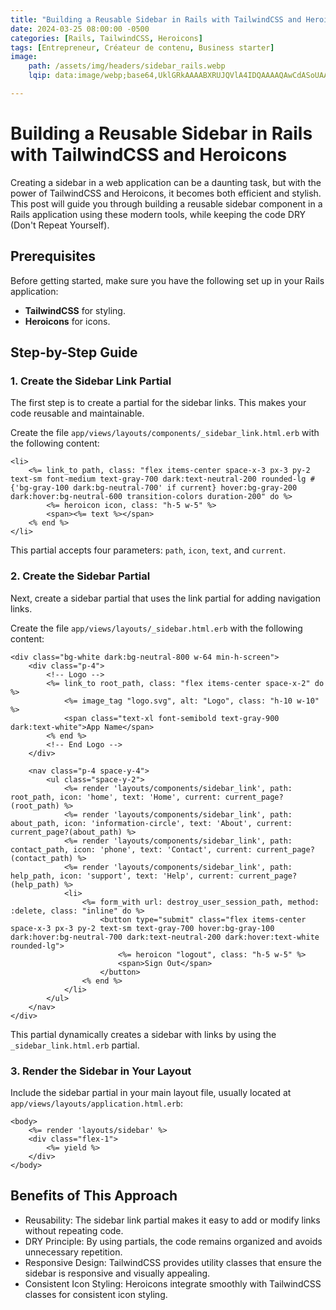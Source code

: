 ```yaml
---
title: "Building a Reusable Sidebar in Rails with TailwindCSS and Heroicons"
date: 2024-03-25 08:00:00 -0500
categories: [Rails, TailwindCSS, Heroicons]
tags: [Entrepreneur, Créateur de contenu, Business starter]
image:
    path: /assets/img/headers/sidebar_rails.webp
    lqip: data:image/webp;base64,UklGRkAAAABXRUJQVlA4IDQAAAAQAwCdASoUAAsAPzmGu1OvKSYisAgB4CcJYwAAW+ll18AA/rniDRhs9sq0/4Ip9WfHYHAA

---
```


# Building a Reusable Sidebar in Rails with TailwindCSS and Heroicons

Creating a sidebar in a web application can be a daunting task, but with the power of TailwindCSS and Heroicons, it becomes both efficient and stylish. This post will guide you through building a reusable sidebar component in a Rails application using these modern tools, while keeping the code DRY (Don't Repeat Yourself).

## Prerequisites

Before getting started, make sure you have the following set up in your Rails application:

- **TailwindCSS** for styling.
- **Heroicons** for icons.

## Step-by-Step Guide

### 1. Create the Sidebar Link Partial

The first step is to create a partial for the sidebar links. This makes your code reusable and maintainable.

Create the file `app/views/layouts/components/_sidebar_link.html.erb` with the following content:

```erb
<li>
    <%= link_to path, class: "flex items-center space-x-3 px-3 py-2 text-sm font-medium text-gray-700 dark:text-neutral-200 rounded-lg #{'bg-gray-100 dark:bg-neutral-700' if current} hover:bg-gray-200 dark:hover:bg-neutral-600 transition-colors duration-200" do %>
        <%= heroicon icon, class: "h-5 w-5" %>
        <span><%= text %></span>
    <% end %>
</li>
```

This partial accepts four parameters: `path`, `icon`, `text`, and `current`.

### 2. Create the Sidebar Partial

Next, create a sidebar partial that uses the link partial for adding navigation links.

Create the file `app/views/layouts/_sidebar.html.erb` with the following content:

```erb
<div class="bg-white dark:bg-neutral-800 w-64 min-h-screen">
    <div class="p-4">
        <!-- Logo -->
        <%= link_to root_path, class: "flex items-center space-x-2" do %>
            <%= image_tag "logo.svg", alt: "Logo", class: "h-10 w-10" %>
            <span class="text-xl font-semibold text-gray-900 dark:text-white">App Name</span>
        <% end %>
        <!-- End Logo -->
    </div>

    <nav class="p-4 space-y-4">
        <ul class="space-y-2">
            <%= render 'layouts/components/sidebar_link', path: root_path, icon: 'home', text: 'Home', current: current_page?(root_path) %>
            <%= render 'layouts/components/sidebar_link', path: about_path, icon: 'information-circle', text: 'About', current: current_page?(about_path) %>
            <%= render 'layouts/components/sidebar_link', path: contact_path, icon: 'phone', text: 'Contact', current: current_page?(contact_path) %>
            <%= render 'layouts/components/sidebar_link', path: help_path, icon: 'support', text: 'Help', current: current_page?(help_path) %>
            <li>
                <%= form_with url: destroy_user_session_path, method: :delete, class: "inline" do %>
                    <button type="submit" class="flex items-center space-x-3 px-3 py-2 text-sm text-gray-700 hover:bg-gray-100 dark:hover:bg-neutral-700 dark:text-neutral-200 dark:hover:text-white rounded-lg">
                        <%= heroicon "logout", class: "h-5 w-5" %>
                        <span>Sign Out</span>
                    </button>
                <% end %>
            </li>
        </ul>
    </nav>
</div>
```

This partial dynamically creates a sidebar with links by using the `_sidebar_link.html.erb` partial.

### 3. Render the Sidebar in Your Layout

Include the sidebar partial in your main layout file, usually located at `app/views/layouts/application.html.erb`:

```erb
<body>
    <%= render 'layouts/sidebar' %>
    <div class="flex-1">
        <%= yield %>
    </div>
</body>
```

## Benefits of This Approach

- Reusability: The sidebar link partial makes it easy to add or modify links without repeating code.
- DRY Principle: By using partials, the code remains organized and avoids unnecessary repetition.
- Responsive Design: TailwindCSS provides utility classes that ensure the sidebar is responsive and visually appealing.
- Consistent Icon Styling: Heroicons integrate smoothly with TailwindCSS classes for consistent icon styling.